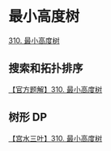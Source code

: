 # 最小高度树

[310. 最小高度树](https://leetcode-cn.com/problems/minimum-height-trees/)

## 搜索和拓扑排序

[【官方题解】310. 最小高度树](https://leetcode-cn.com/problems/minimum-height-trees/)

## 树形 DP

<!-- TODO 看不懂 -->

[【宫水三叶】310. 最小高度树](https://leetcode-cn.com/problems/minimum-height-trees/solution/by-ac_oier-7xio/)
